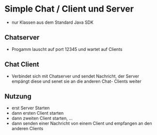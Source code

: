 # Simple Chat / Client und Server 

- nur Klassen aus dem Standard Java SDK 

## Chatserver 
- Progamm lauscht auf port 12345 und wartet auf Clients 

## Chat Client 
- Verbindet sich mit Chatserver und sendet Nachricht, der Server empängt diese und senet sie an die anderen Chat- Clients weiter 


 
## Nutzung 

- erst Server Starten 
- dann ersten Client starten 
- dann zweiten Client starten, ... 
- dann senden einer Nachricht von einem Client und empfangen an den anderen Clients 





